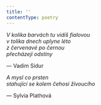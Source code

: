 ```yaml
---
title: ''
contentType: poetry
---
```


>   

>   

_V kolika barvách tu vidíš fialovou  
v tolika dnech uplyne léto  
z červenavé po černou  
přecházejí odstíny_

— Vadim Sidur

_A mysl co prsten  
stahující se kolem čehosi živoucího_

— Sylvia Plathová
